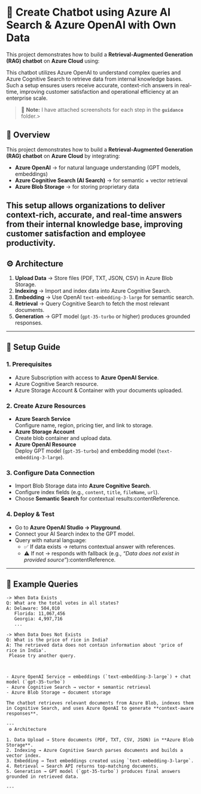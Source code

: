 

# 🤖 Create Chatbot using Azure AI Search & Azure OpenAI with Own Data

This project demonstrates how to build a **Retrieval-Augmented Generation (RAG) chatbot** on **Azure Cloud** using:  


This chatbot utilizes Azure OpenAI to understand complex queries and Azure Cognitive Search to retrieve data from internal knowledge bases. Such a setup ensures users receive accurate, context-rich answers in real-time, improving customer satisfaction and operational efficiency at an enterprise scale.

> 📝 **Note:** I have attached screenshots for each step in the  **`guidance`** folder.>

## 📌 Overview
This project demonstrates how to build a **Retrieval-Augmented Generation (RAG) chatbot** on **Azure Cloud** by integrating:

- **Azure OpenAI** → for natural language understanding (GPT models, embeddings)
- **Azure Cognitive Search (AI Search)** → for semantic + vector retrieval
- **Azure Blob Storage** → for storing proprietary data

This setup allows organizations to deliver **context-rich, accurate, and real-time answers** from their internal knowledge base, improving customer satisfaction and employee productivity.
---

## ⚙️ Architecture
1. **Upload Data** → Store files (PDF, TXT, JSON, CSV) in Azure Blob Storage.
2. **Indexing** → Import and index data into Azure Cognitive Search.
3. **Embedding** → Use OpenAI `text-embedding-3-large` for semantic search.
4. **Retrieval** → Query Cognitive Search to fetch the most relevant documents.
5. **Generation** → GPT model (`gpt-35-turbo` or higher) produces grounded responses.

---

## 🚀 Setup Guide

### 1. Prerequisites
- Azure Subscription with access to **Azure OpenAI Service**.
- Azure Cognitive Search resource.
- Azure Storage Account & Container with your documents uploaded.

### 2. Create Azure Resources
- **Azure Search Service**  
  Configure name, region, pricing tier, and link to storage.
- **Azure Storage Account**  
  Create blob container and upload data.
- **Azure OpenAI Resource**  
  Deploy GPT model (`gpt-35-turbo`) and embedding model (`text-embedding-3-large`).

### 3. Configure Data Connection
- Import Blob Storage data into **Azure Cognitive Search**.
- Configure index fields (e.g., `content`, `title`, `fileName`, `url`).
- Choose **Semantic Search** for contextual results:contentReference.

### 4. Deploy & Test
- Go to **Azure OpenAI Studio → Playground**.
- Connect your AI Search index to the GPT model.
- Query with natural language:
  - ✅ If data exists → returns contextual answer with references.
  - ⚠️ If not → responds with fallback (e.g., *“Data does not exist in provided source”*):contentReference.

---

## 📜 Example Queries


```text
-> When Data Exists
Q: What are the total votes in all states?
A: Delaware: 504,010  
   Florida: 11,067,456  
   Georgia: 4,997,716  
   ...

-> When Data Does Not Exists
Q: What is the price of rice in India?
A: The retrieved data does not contain information about 'price of rice in India'.
 Please try another query.



- Azure OpenAI Service → embeddings (`text-embedding-3-large`) + chat model (`gpt-35-turbo`)  
- Azure Cognitive Search → vector + semantic retrieval  
- Azure Blob Storage → document storage  

The chatbot retrieves relevant documents from Azure Blob, indexes them in Cognitive Search, and uses Azure OpenAI to generate **context-aware responses**.  

---
 ⚙️ Architecture  

1. Data Upload → Store documents (PDF, TXT, CSV, JSON) in **Azure Blob Storage**.  
2. Indexing → Azure Cognitive Search parses documents and builds a vector index.  
3. Embedding → Text embeddings created using `text-embedding-3-large`.  
4. Retrieval → Search API returns top-matching documents.  
5. Generation → GPT model (`gpt-35-turbo`) produces final answers grounded in retrieved data.  

---

